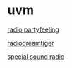 # uvm

[radio partyfeeling](http://radio-partyfeeling.stream.laut.fm/radio-partyfeeling)

[radiodreamtiger](http://radiodreamtiger.stream.laut.fm/radiodreamtiger)

[special sound radio](http://special-sound-radio.stream.laut.fm/special-sound-radio)

